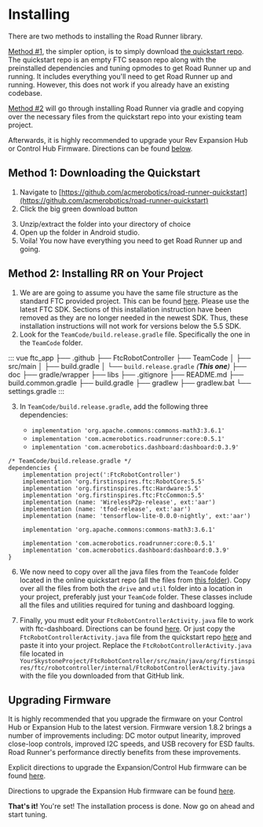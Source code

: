 # Installing

There are two methods to installing the Road Runner library.

[Method #1](#method-1-downloading-the-quickstart), the simpler option, is to simply download [the quickstart repo](https://github.com/acmerobotics/road-runner-quickstart). The quickstart repo is an empty FTC season repo along with the preinstalled dependencies and tuning opmodes to get Road Runner up and running. It includes everything you'll need to get Road Runner up and running. However, this does not work if you already have an existing codebase.

[Method #2](#method-2-installing-rr-on-your-project) will go through installing Road Runner via gradle and copying over the necessary files from the quickstart repo into your existing team project.

Afterwards, it is highly recommended to upgrade your Rev Expansion Hub or Control Hub Firmware. Directions can be found [below](#upgrading-firmware).

## Method 1: Downloading the Quickstart

1. Navigate to [https://github.com/acmerobotics/road-runner-quickstart](https://github.com/acmerobotics/road-runner-quickstart)
2. Click the big green download button

<VideoDisplay src="./assets/installing/github-download-btn.mp4" width="100%"/>

3. Unzip/extract the folder into your directory of choice
4. Open up the folder in Android studio.
5. Voila! You now have everything you need to get Road Runner up and going.

## Method 2: Installing RR on Your Project

1. We are are going to assume you have the same file structure as the standard FTC provided project. This can be found [here](https://github.com/FIRST-Tech-Challenge/SkyStone). Please use the latest FTC SDK. Sections of this installation instruction have been removed as they are no longer needed in the newest SDK. Thus, these installation instructions will not work for versions below the 5.5 SDK.
2. Look for the `TeamCode/build.release.gradle` file. Specifically the one in the `TeamCode` folder.

<!-- prettier-ignore -->
::: vue
<span class="folder">ftc_app</span>
├── <span class="folder">.github</span>
├── <span class="folder">FtcRobotController</span>
├── <span class="folder">TeamCode</span>
│  ├── <span class="folder">src/main</span>
│  ├── <span class="file">build.gradle</span>
│  └── <span class="file">`build.release.gradle` _(**This one**)_</span>
├── <span class="folder">doc</span>
├── <span class="folder">gradle/wrapper</span>
├── <span class="folder">libs</span>
├── <span class="file">.gitignore</span>
├── <span class="file">README.md</span>
├── <span class="file">build.common.gradle</span>
├── <span class="file">build.gradle</span>
├── <span class="file">gradlew</span>
├── <span class="file">gradlew.bat</span>
└── <span class="file">settings.gradle</span>
:::

3. In `TeamCode/build.release.gradle`, add the following three dependencies:

   - `implementation 'org.apache.commons:commons-math3:3.6.1'`
   - `implementation 'com.acmerobotics.roadrunner:core:0.5.1'`
   - `implementation 'com.acmerobotics.dashboard:dashboard:0.3.9'`

```groovy{11-14}
/* TeamCode/build.release.gradle */
dependencies {
    implementation project(':FtcRobotController')
    implementation 'org.firstinspires.ftc:RobotCore:5.5'
    implementation 'org.firstinspires.ftc:Hardware:5.5'
    implementation 'org.firstinspires.ftc:FtcCommon:5.5'
    implementation (name: 'WirelessP2p-release', ext:'aar')
    implementation (name: 'tfod-release', ext:'aar')
    implementation (name: 'tensorflow-lite-0.0.0-nightly', ext:'aar')

    implementation 'org.apache.commons:commons-math3:3.6.1'

    implementation 'com.acmerobotics.roadrunner:core:0.5.1'
    implementation 'com.acmerobotics.dashboard:dashboard:0.3.9'
}
```

6. We now need to copy over all the java files from the `TeamCode` folder located in the online quickstart repo (all the files from [this folder](https://github.com/acmerobotics/road-runner-quickstart/tree/master/TeamCode/src/main/java/org/firstinspires/ftc/teamcode)). Copy over all the files from both the `drive` and `util` folder into a location in your project, preferably just your `TeamCode` folder. These classes include all the files and utilities required for tuning and dashboard logging.

7. Finally, you must edit your `FtcRobotControllerActivity.java` file to work with ftc-dashboard. Directions can be found [here](https://acmerobotics.github.io/ftc-dashboard/gettingstarted). Or just copy the `FtcRobotControllerActivity.java` file from the quickstart repo [here](https://github.com/acmerobotics/road-runner-quickstart/blob/master/FtcRobotController/src/main/java/org/firstinspires/ftc/robotcontroller/internal/FtcRobotControllerActivity.java) and paste it into your project. Replace the `FtcRobotControllerActivity.java` file located in <span class="break-words">`YourSkystoneProject/FtcRobotController/src/main/java/org/firstinspires/ftc/robotcontroller/internal/FtcRobotControllerActivity.java`</span> with the file you downloaded from that GitHub link.

## Upgrading Firmware

It is highly recommended that you upgrade the firmware on your Control Hub or Expansion Hub to the latest version. Firmware version 1.8.2 brings a number of improvements including: DC motor output linearity, improved close-loop controls, improved I2C speeds, and USB recovery for ESD faults. Road Runner's performance directly benefits from these improvements.

Explicit directions to upgrade the Expansion/Control Hub firmware can be found [here](https://github.com/FIRST-Tech-Challenge/SKYSTONE/wiki/Managing-a-Control-Hub#Updating-the-Expansion-Hub-Firmware).

Directions to upgrade the Expansion Hub firmware can be found [here](http://www.revrobotics.com/software/#ExpansionHubFirmware).

**That's it!** You're set! The installation process is done. Now go on ahead and start tuning.
